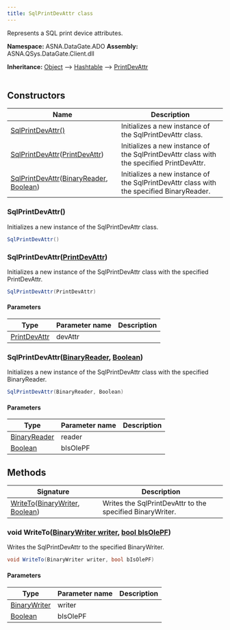 ```yaml
---
title: SqlPrintDevAttr class
---
```


Represents a SQL print device attributes.

**Namespace:** ASNA.DataGate.ADO
**Assembly:** ASNA.QSys.DataGate.Client.dll

**Inheritance:** [Object](https://docs.microsoft.com/en-us/dotnet/api/system.object) --> [Hashtable](https://learn.microsoft.com/en-us/dotnet/api/system.collections.hashtable?view=net-8.0) --> [PrintDevAttr](/reference/data-gate-providers/print-dev-attr.html)
<br>
<br>

## Constructors

| Name | Description |
| --- | --- |
| [SqlPrintDevAttr()](#sqlprintdevattr-) | Initializes a new instance of the SqlPrintDevAttr class.
| [SqlPrintDevAttr](#sqlprintdevattr-printdevattr-)([PrintDevAttr](/reference/data-gate-providers/print-dev-attr.html)) | Initializes a new instance of the SqlPrintDevAttr class with the specified PrintDevAttr.
| [SqlPrintDevAttr](#sqlprintdevattr-binaryreader-boolean-)([BinaryReader](https://learn.microsoft.com/en-us/dotnet/api/system.io.binaryreader?view=net-8.0), [Boolean](https://docs.microsoft.com/en-us/dotnet/api/system.boolean)) | Initializes a new instance of the SqlPrintDevAttr class with the specified BinaryReader.

### SqlPrintDevAttr()

Initializes a new instance of the SqlPrintDevAttr class.

```cs
SqlPrintDevAttr()
```

### SqlPrintDevAttr([PrintDevAttr](/reference/data-gate-providers/print-dev-attr.html))

Initializes a new instance of the SqlPrintDevAttr class with the specified PrintDevAttr.

```cs
SqlPrintDevAttr(PrintDevAttr)
```

#### Parameters

| Type | Parameter name | Description
| --- | --- | ---
| [PrintDevAttr](/reference/data-gate-providers/print-dev-attr.html) | devAttr | 

### SqlPrintDevAttr([BinaryReader](https://learn.microsoft.com/en-us/dotnet/api/system.io.binaryreader?view=net-8.0), [Boolean](https://docs.microsoft.com/en-us/dotnet/api/system.boolean))

Initializes a new instance of the SqlPrintDevAttr class with the specified BinaryReader.

```cs
SqlPrintDevAttr(BinaryReader, Boolean)
```

#### Parameters

| Type | Parameter name | Description
| --- | --- | ---
| [BinaryReader](https://learn.microsoft.com/en-us/dotnet/api/system.io.binaryreader?view=net-8.0) | reader | 
| [Boolean](https://docs.microsoft.com/en-us/dotnet/api/system.boolean) | bIsOlePF | 

## Methods

| Signature | Description |
| --- | --- |
| [WriteTo](#writeto-binarywriter-boolean-)([BinaryWriter](https://learn.microsoft.com/en-us/dotnet/api/system.io.binarywriter?view=net-8.0), [Boolean](https://docs.microsoft.com/en-us/dotnet/api/system.boolean)) | Writes the SqlPrintDevAttr to the specified BinaryWriter.

### void WriteTo([BinaryWriter writer](https://learn.microsoft.com/en-us/dotnet/api/system.io.binarywriter?view=net-8.0), [bool bIsOlePF](https://docs.microsoft.com/en-us/dotnet/api/system.boolean))

Writes the SqlPrintDevAttr to the specified BinaryWriter.

```cs
void WriteTo(BinaryWriter writer, bool bIsOlePF)
```

#### Parameters

| Type | Parameter name | Description
| --- | --- | ---
| [BinaryWriter](https://learn.microsoft.com/en-us/dotnet/api/system.io.binarywriter?view=net-8.0) | writer | 
| [Boolean](https://docs.microsoft.com/en-us/dotnet/api/system.boolean) | bIsOlePF | 
